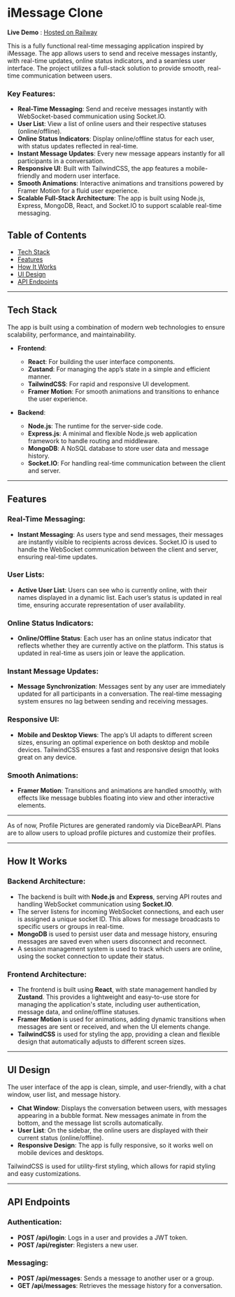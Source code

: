 
# iMessage Clone

**Live Demo** : [Hosted on Railway](https://imessage-production.up.railway.app/)


This is a fully functional real-time messaging application inspired by iMessage. The app allows users to send and receive messages instantly, with real-time updates, online status indicators, and a seamless user interface. The project utilizes a full-stack solution to provide smooth, real-time communication between users. 


### Key Features:
- **Real-Time Messaging**: Send and receive messages instantly with WebSocket-based communication using Socket.IO.
- **User List**: View a list of online users and their respective statuses (online/offline).
- **Online Status Indicators**: Display online/offline status for each user, with status updates reflected in real-time.
- **Instant Message Updates**: Every new message appears instantly for all participants in a conversation.
- **Responsive UI**: Built with TailwindCSS, the app features a mobile-friendly and modern user interface.
- **Smooth Animations**: Interactive animations and transitions powered by Framer Motion for a fluid user experience.
- **Scalable Full-Stack Architecture**: The app is built using Node.js, Express, MongoDB, React, and Socket.IO to support scalable real-time messaging.

## Table of Contents

- [Tech Stack](#tech-stack)
- [Features](#features)
- [How It Works](#how-it-works)
- [UI Design](#ui-design)
- [API Endpoints](#api-endpoints)

---

## Tech Stack

The app is built using a combination of modern web technologies to ensure scalability, performance, and maintainability.

- **Frontend**:  
  - **React**: For building the user interface components.
  - **Zustand**: For managing the app’s state in a simple and efficient manner.
  - **TailwindCSS**: For rapid and responsive UI development.
  - **Framer Motion**: For smooth animations and transitions to enhance the user experience.

- **Backend**:  
  - **Node.js**: The runtime for the server-side code.
  - **Express.js**: A minimal and flexible Node.js web application framework to handle routing and middleware.
  - **MongoDB**: A NoSQL database to store user data and message history.
  - **Socket.IO**: For handling real-time communication between the client and server.

---


## Features

### Real-Time Messaging:
- **Instant Messaging**: As users type and send messages, their messages are instantly visible to recipients across devices. Socket.IO is used to handle the WebSocket communication between the client and server, ensuring real-time updates.

### User Lists:
- **Active User List**: Users can see who is currently online, with their names displayed in a dynamic list. Each user’s status is updated in real time, ensuring accurate representation of user availability.

### Online Status Indicators:
- **Online/Offline Status**: Each user has an online status indicator that reflects whether they are currently active on the platform. This status is updated in real-time as users join or leave the application.

### Instant Message Updates:
- **Message Synchronization**: Messages sent by any user are immediately updated for all participants in a conversation. The real-time messaging system ensures no lag between sending and receiving messages.

### Responsive UI:
- **Mobile and Desktop Views**: The app’s UI adapts to different screen sizes, ensuring an optimal experience on both desktop and mobile devices. TailwindCSS ensures a fast and responsive design that looks great on any device.

### Smooth Animations:
- **Framer Motion**: Transitions and animations are handled smoothly, with effects like message bubbles floating into view and other interactive elements.

---

As of now, Profile Pictures are generated randomly via DiceBearAPI. Plans are to allow users to upload profile pictures and customize their profiles.

---

## How It Works

### Backend Architecture:
- The backend is built with **Node.js** and **Express**, serving API routes and handling WebSocket communication using **Socket.IO**.  
- The server listens for incoming WebSocket connections, and each user is assigned a unique socket ID. This allows for message broadcasts to specific users or groups in real-time.
- **MongoDB** is used to persist user data and message history, ensuring messages are saved even when users disconnect and reconnect.
- A session management system is used to track which users are online, using the socket connection to update their status.

### Frontend Architecture:
- The frontend is built using **React**, with state management handled by **Zustand**. This provides a lightweight and easy-to-use store for managing the application's state, including user authentication, message data, and online/offline statuses.
- **Framer Motion** is used for animations, adding dynamic transitions when messages are sent or received, and when the UI elements change.
- **TailwindCSS** is used for styling the app, providing a clean and flexible design that automatically adjusts to different screen sizes.

---


## UI Design

The user interface of the app is clean, simple, and user-friendly, with a chat window, user list, and message history. 

- **Chat Window**: Displays the conversation between users, with messages appearing in a bubble format. New messages animate in from the bottom, and the message list scrolls automatically.
- **User List**: On the sidebar, the online users are displayed with their current status (online/offline).
- **Responsive Design**: The app is fully responsive, so it works well on mobile devices and desktops.

TailwindCSS is used for utility-first styling, which allows for rapid styling and easy customizations.

---

## API Endpoints

### Authentication:
- **POST /api/login**: Logs in a user and provides a JWT token.
- **POST /api/register**: Registers a new user.

### Messaging:
- **POST /api/messages**: Sends a message to another user or a group.
- **GET /api/messages**: Retrieves the message history for a conversation.
